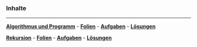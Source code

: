 


### Inhalte

___________________________________________________________________

__[Algorithmus und Programm](https://nbviewer.jupyter.org/github/ktheu/infoKurs/blob/gh-pages/200_algorithmus/algorithmus.ipynb)__ -
__[Folien](./200_algorithmus/Folien/Algorithmus.pdf)__ -
__[Aufgaben](./200_algorithmus/Musteraufgaben.pdf)__ -
__[Lösungen](./200_algorithmus/Musteraufgaben_Loesung.pdf)__


__[Rekursion](https://nbviewer.jupyter.org/github/ktheu/infoKurs/blob/gh-pages/210_rekursion/rekursion.ipynb)__ -
__[Folien](./210_rekursion/Folien/Algorithmus.pdf)__ -
__[Aufgaben](./210_rekursion/Musteraufgaben.pdf)__ -
__[Lösungen](./210_rekursion/Musteraufgaben_Loesung.pdf)__
